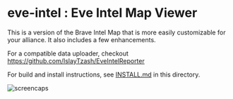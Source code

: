 eve-intel : Eve Intel Map Viewer
================================

This is a version of the Brave Intel Map that is more easily customizable for your alliance.
It also includes a few enhancements.

For a compatible data uploader, checkout https://github.com/IslayTzash/EveIntelReporter

For build and install instructions, see [INSTALL.md](https://github.com/IslayTzash/eve-intel/blob/master/INSTALL.md) in this directory.

![screencaps](https://raw.githubusercontent.com/IslayTzash/eve-intel/master/demo.png "Screencaps")
